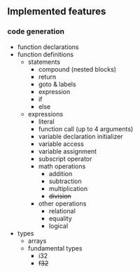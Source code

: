 ## Implemented features
### code generation
- function declarations
- function definitions
    - statements
        * compound (nested blocks)
        * return
        * goto & labels
        * expression
        * if
        * else
    - expressions
        * literal
        * function call (up to 4 arguments)
        * variable declaration initializer
        * variable access
        * variable assignment
        * subscript operator
        * math operations
            * addition
            * subtraction
            * multiplication
            * ~~division~~
        * other operations
            * relational
            * equality
            * logical
- types
    * arrays
    * fundamental types
        * i32
        * ~~f32~~